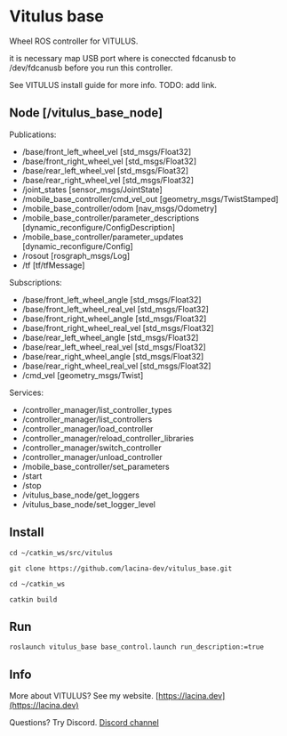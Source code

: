# Vitulus base
Wheel ROS controller for VITULUS.

it is necessary map USB port where is coneccted fdcanusb to /dev/fdcanusb before you run this controller.

See VITULUS install guide for more info.
TODO: add link.

## Node [/vitulus_base_node]


Publications: 
 * /base/front_left_wheel_vel [std_msgs/Float32]
 * /base/front_right_wheel_vel [std_msgs/Float32]
 * /base/rear_left_wheel_vel [std_msgs/Float32]
 * /base/rear_right_wheel_vel [std_msgs/Float32]
 * /joint_states [sensor_msgs/JointState]
 * /mobile_base_controller/cmd_vel_out [geometry_msgs/TwistStamped]
 * /mobile_base_controller/odom [nav_msgs/Odometry]
 * /mobile_base_controller/parameter_descriptions [dynamic_reconfigure/ConfigDescription]
 * /mobile_base_controller/parameter_updates [dynamic_reconfigure/Config]
 * /rosout [rosgraph_msgs/Log]
 * /tf [tf/tfMessage]

Subscriptions: 
 * /base/front_left_wheel_angle [std_msgs/Float32]
 * /base/front_left_wheel_real_vel [std_msgs/Float32]
 * /base/front_right_wheel_angle [std_msgs/Float32]
 * /base/front_right_wheel_real_vel [std_msgs/Float32]
 * /base/rear_left_wheel_angle [std_msgs/Float32]
 * /base/rear_left_wheel_real_vel [std_msgs/Float32]
 * /base/rear_right_wheel_angle [std_msgs/Float32]
 * /base/rear_right_wheel_real_vel [std_msgs/Float32]
 * /cmd_vel [geometry_msgs/Twist]

Services: 
 * /controller_manager/list_controller_types
 * /controller_manager/list_controllers
 * /controller_manager/load_controller
 * /controller_manager/reload_controller_libraries
 * /controller_manager/switch_controller
 * /controller_manager/unload_controller
 * /mobile_base_controller/set_parameters
 * /start
 * /stop
 * /vitulus_base_node/get_loggers
 * /vitulus_base_node/set_logger_level


## Install

`cd ~/catkin_ws/src/vitulus`

`git clone https://github.com/lacina-dev/vitulus_base.git`

`cd ~/catkin_ws`

`catkin build`

## Run

`roslaunch vitulus_base base_control.launch run_description:=true`

## Info

 More about VITULUS? See my website.
 [https://lacina.dev](https://lacina.dev)

 Questions? Try Discord.
 [Discord channel](https://discord.gg/YqeNV5hEVN)

 
